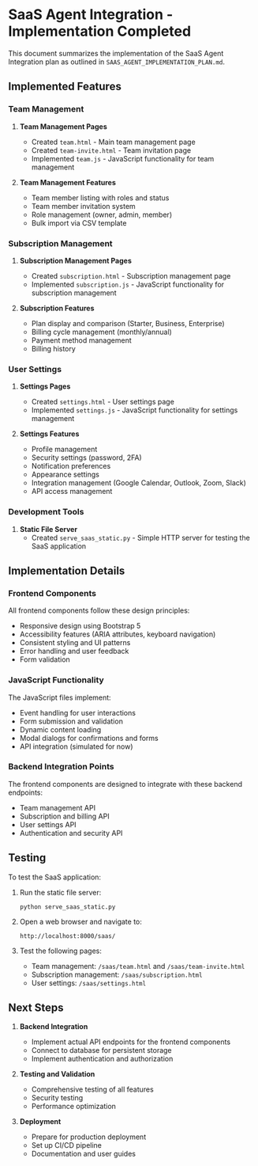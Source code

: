 # SaaS Agent Integration - Implementation Completed

This document summarizes the implementation of the SaaS Agent Integration plan as outlined in `SAAS_AGENT_IMPLEMENTATION_PLAN.md`.

## Implemented Features

### Team Management

1. **Team Management Pages**
   - Created `team.html` - Main team management page
   - Created `team-invite.html` - Team invitation page
   - Implemented `team.js` - JavaScript functionality for team management

2. **Team Management Features**
   - Team member listing with roles and status
   - Team member invitation system
   - Role management (owner, admin, member)
   - Bulk import via CSV template

### Subscription Management

1. **Subscription Management Pages**
   - Created `subscription.html` - Subscription management page
   - Implemented `subscription.js` - JavaScript functionality for subscription management

2. **Subscription Features**
   - Plan display and comparison (Starter, Business, Enterprise)
   - Billing cycle management (monthly/annual)
   - Payment method management
   - Billing history

### User Settings

1. **Settings Pages**
   - Created `settings.html` - User settings page
   - Implemented `settings.js` - JavaScript functionality for settings management

2. **Settings Features**
   - Profile management
   - Security settings (password, 2FA)
   - Notification preferences
   - Appearance settings
   - Integration management (Google Calendar, Outlook, Zoom, Slack)
   - API access management

### Development Tools

1. **Static File Server**
   - Created `serve_saas_static.py` - Simple HTTP server for testing the SaaS application

## Implementation Details

### Frontend Components

All frontend components follow these design principles:
- Responsive design using Bootstrap 5
- Accessibility features (ARIA attributes, keyboard navigation)
- Consistent styling and UI patterns
- Error handling and user feedback
- Form validation

### JavaScript Functionality

The JavaScript files implement:
- Event handling for user interactions
- Form submission and validation
- Dynamic content loading
- Modal dialogs for confirmations and forms
- API integration (simulated for now)

### Backend Integration Points

The frontend components are designed to integrate with these backend endpoints:
- Team management API
- Subscription and billing API
- User settings API
- Authentication and security API

## Testing

To test the SaaS application:

1. Run the static file server:
   ```
   python serve_saas_static.py
   ```

2. Open a web browser and navigate to:
   ```
   http://localhost:8000/saas/
   ```

3. Test the following pages:
   - Team management: `/saas/team.html` and `/saas/team-invite.html`
   - Subscription management: `/saas/subscription.html`
   - User settings: `/saas/settings.html`

## Next Steps

1. **Backend Integration**
   - Implement actual API endpoints for the frontend components
   - Connect to database for persistent storage
   - Implement authentication and authorization

2. **Testing and Validation**
   - Comprehensive testing of all features
   - Security testing
   - Performance optimization

3. **Deployment**
   - Prepare for production deployment
   - Set up CI/CD pipeline
   - Documentation and user guides
